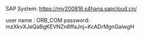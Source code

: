 SAP System: https://my200816.s4hana.sapcloud.cn/

user name : ORB_COM
password: mzXkvXJeQaBgKEVNZn6ffaJnj~KcADrMgnGalwgH